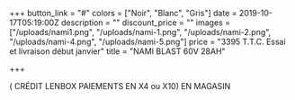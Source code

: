 +++
button_link = "#"
colors = ["Noir", "Blanc", "Gris"]
date = 2019-10-17T05:19:00Z
description = ""
discount_price = ""
images = ["/uploads/nami1.png", "/uploads/nami-1.png", "/uploads/nami-2.png", "/uploads/nami-4.png", "/uploads/nami-5.png"]
price = "3395 T.T.C.  Essai et livraison début janvier"
title = "NAMI BLAST 60V    28AH"

+++

( CRÉDIT LENBOX PAIEMENTS EN X4 ou X10) EN MAGASIN